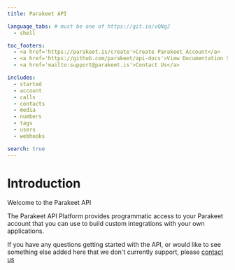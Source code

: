 ```yaml
---
title: Parakeet API

language_tabs: # must be one of https://git.io/vQNgJ
  - shell

toc_footers:
  - <a href='https://parakeet.is/create'>Create Parakeet Account</a>
  - <a href='https://github.com/parakeet/api-docs'>View Documentation Source</a>
  - <a href='mailto:support@parakeet.is'>Contact Us</a>

includes:
  - started
  - account
  - calls
  - contacts
  - media
  - numbers
  - tags
  - users
  - webhooks

search: true
---
```


# Introduction

Welcome to the Parakeet API

The Parakeet API Platform provides programmatic access to your Parakeet account that you can use to build custom integrations with your own applications.

If you have any questions getting started with the API, or would like to see something else added here that we don't currently support, please [contact us](mailto:support@parakeet.is)
